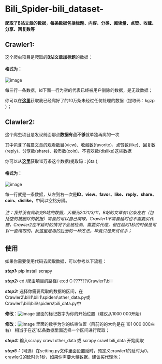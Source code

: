 # Bili_Spider-bili_dataset-
**爬取了B站文章的数据，每条数据包括标题、内容、分类、阅读量、点赞、收藏、分享、回复数等**
## Crawler1:
这个爬虫项目是爬取的**B站文章加标题**的数据：
#### 格式为：
![image](https://user-images.githubusercontent.com/63507251/110720200-23379200-8249-11eb-994e-22cde607d857.png)

每三行一条数据，id下面一行为空的代表已经被用户删除的数据，是无效数据；

你可以在[**这里**](https://pan.baidu.com/s/1vetGChk0hFaVgTeyAaBaUQ )获取我已经爬好了的10万条未经过任何处理的数据（提取码：kgzp ）；
## Clawler2:
这个爬虫项目是发现前面那点**数据有点不够**就单独再爬的一次

其中包含了每篇文章的观看数目(view)、收藏数(favorite)、点赞数(like)、回复数(reply)、分享数(share)、投币数(coin)、不喜欢数(dislike)这些数据


你可以从[**这里**](https://pan.baidu.com/s/1U5hzykCHQU2uCmGhUCLGEA)获取10万条这个数据(提取码：j6ta );

#### 格式为：
![image](https://user-images.githubusercontent.com/63507251/110720688-fcc62680-8249-11eb-89e5-d4dd8801d54c.png)

每一行就是一条数据，从左到右一次是**ID、view、favor、like、reply、share、coin、dislike**，中间以空格分隔。

###### 注：我并没有爬取完B站的数据，大概到2021/3/11，B站的文章有1亿条左右（包括空的被删除的数据）需要的可以自己爬取，Crawler1不需要延时也不需要买代理，Crawler2在不延时的情况下会被检测，需要买代理，但在延时1秒的时候是可以一直爬取的，我这里是用的后面的一种方法，毕竟只是来试试手；

## 使用
如果你需要使用代码去爬取数据，可以参考以下流程：

***step1:*** pip install scrapy

***step2:*** cd /爬虫项目的路径/ e:cd C:\??\??\??\Crawler1\bili

***step3:*** 选择你需要爬取的数据的区间，在Crawler2\bili1\bili1\spiders\other_data.py或Crawler1\bili\bili\spiders\bili_data.py中

**修改**：![image](https://user-images.githubusercontent.com/63507251/110721709-ff298000-824b-11eb-9b6a-f7a19b44cd43.png)
里面的标记数字为你的开始位置（建议从1000 000开始）

**修改**：![image](https://user-images.githubusercontent.com/63507251/110721807-326c0f00-824c-11eb-8f2e-4bec6d81f929.png)
里面的数字为你的结束位置（目前的的大约是在 101 000 000左右）
相当于在这1亿条数据里面选择一个区间进行爬取；

***step4:*** 输入scrapy crawl other_data 或 scrapy crawl bili_data 开始爬取

***step5：***（可选）在setting.py文件里面设置延时，预定义crawler1的延时为0，crawler2的延时为1秒，如果你需要大量数据，建议买代理池；
